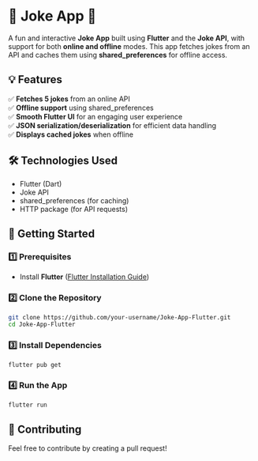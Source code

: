 # 🚀 Joke App 🎉  

A fun and interactive **Joke App** built using **Flutter** and the **Joke API**, with support for both **online and offline** modes. This app fetches jokes from an API and caches them using **shared_preferences** for offline access.  

## 💡 Features  
✅ **Fetches 5 jokes** from an online API  
✅ **Offline support** using shared_preferences  
✅ **Smooth Flutter UI** for an engaging user experience  
✅ **JSON serialization/deserialization** for efficient data handling  
✅ **Displays cached jokes** when offline  

## 🛠️ Technologies Used  
- Flutter (Dart)  
- Joke API  
- shared_preferences (for caching)  
- HTTP package (for API requests)  

## 🚀 Getting Started  

### 1️⃣ Prerequisites  
- Install **Flutter** ([Flutter Installation Guide](https://flutter.dev/docs/get-started/install))  

### 2️⃣ Clone the Repository  
```sh
git clone https://github.com/your-username/Joke-App-Flutter.git
cd Joke-App-Flutter
```

### 3️⃣ Install Dependencies  
```sh
flutter pub get
```

### 4️⃣ Run the App  
```sh
flutter run
```

## 🤝 Contributing  
Feel free to contribute by creating a pull request!  
